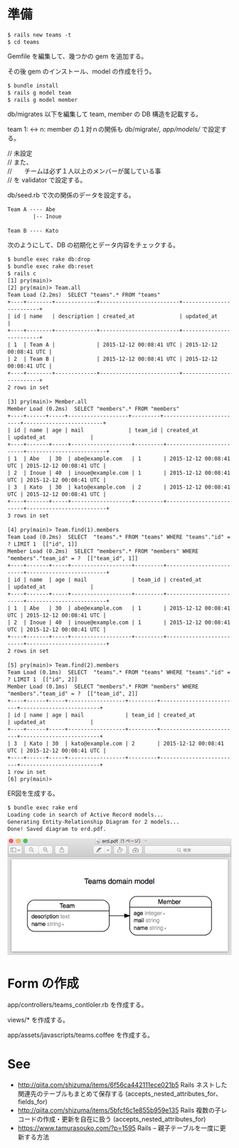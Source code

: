 
準備
=====
    $ rails new teams -t
    $ cd teams
Gemfile を編集して、幾つかの gem を追加する。

その後 gem のインストール、model の作成を行う。

    $ bundle install
    $ rails g model team
    $ rails g model member

db/migrates 以下を編集して team, member の DB 構造を記載する。

team 1: <-> n: member の１対ｎの関係も db/migrate/*, app/models/* で設定する。

// 未設定  
// また、  
//　　チームは必ず１人以上のメンバーが属している事  
// を validator で設定する。  

db/seed.rb で次の関係のデータを設定する。

    Team A ---- Abe
            |-- Inoue

    Team B ---- Kato

次のようにして、DB の初期化とデータ内容をチェックする。

    $ bundle exec rake db:drop
    $ bundle exec rake db:reset
    $ rails c
    [1] pry(main)>
    [2] pry(main)> Team.all
    Team Load (2.2ms)  SELECT "teams".* FROM "teams"
    +----+--------+-------------+-------------------------+-------------------------+
    | id | name   | description | created_at              | updated_at              |
    +----+--------+-------------+-------------------------+-------------------------+
    | 1  | Team A |             | 2015-12-12 00:08:41 UTC | 2015-12-12 00:08:41 UTC |
    | 2  | Team B |             | 2015-12-12 00:08:41 UTC | 2015-12-12 00:08:41 UTC |
    +----+--------+-------------+-------------------------+-------------------------+
    2 rows in set

    [3] pry(main)> Member.all
    Member Load (0.2ms)  SELECT "members".* FROM "members"
    +----+------+-----+-------------------+---------+-------------------------+-------------------------+
    | id | name | age | mail              | team_id | created_at              | updated_at              |
    +----+-------+-----+-------------------+---------+-------------------------+-------------------------+
    | 1  | Abe   | 30  | abe@example.com   | 1       | 2015-12-12 00:08:41 UTC | 2015-12-12 00:08:41 UTC |
    | 2  | Inoue | 40  | inoue@example.com | 1       | 2015-12-12 00:08:41 UTC | 2015-12-12 00:08:41 UTC |
    | 3  | Kato  | 30  | kato@example.com  | 2       | 2015-12-12 00:08:41 UTC | 2015-12-12 00:08:41 UTC |
    +----+-------+-----+-------------------+---------+-------------------------+-------------------------+
    3 rows in set

    [4] pry(main)> Team.find(1).members
    Team Load (0.2ms)  SELECT  "teams".* FROM "teams" WHERE "teams"."id" = ? LIMIT 1  [["id", 1]]
    Member Load (0.2ms)  SELECT "members".* FROM "members" WHERE "members"."team_id" = ?  [["team_id", 1]]
    +----+-------+-----+-------------------+---------+-------------------------+-------------------------+
    | id | name  | age | mail              | team_id | created_at              | updated_at              |
    +----+-------+-----+-------------------+---------+-------------------------+-------------------------+
    | 1  | Abe   | 30  | abe@example.com   | 1       | 2015-12-12 00:08:41 UTC | 2015-12-12 00:08:41 UTC |
    | 2  | Inoue | 40  | inoue@example.com | 1       | 2015-12-12 00:08:41 UTC | 2015-12-12 00:08:41 UTC |
    +----+-------+-----+-------------------+---------+-------------------------+-------------------------+
    2 rows in set

    [5] pry(main)> Team.find(2).members
    Team Load (0.1ms)  SELECT  "teams".* FROM "teams" WHERE "teams"."id" = ? LIMIT 1  [["id", 2]]
    Member Load (0.1ms)  SELECT "members".* FROM "members" WHERE "members"."team_id" = ?  [["team_id", 2]]
    +----+------+-----+------------------+---------+-------------------------+-------------------------+
    | id | name | age | mail             | team_id | created_at              | updated_at              |
    +----+------+-----+------------------+---------+-------------------------+-------------------------+
    | 3  | Kato | 30  | kato@example.com | 2       | 2015-12-12 00:08:41 UTC | 2015-12-12 00:08:41 UTC |
    +----+------+-----+------------------+---------+-------------------------+-------------------------+
    1 row in set
    [6] pry(main)>


ER図を生成する。

    $ bundle exec rake erd
    Loading code in search of Active Record models...
    Generating Entity-Relationship Diagram for 2 models...
    Done! Saved diagram to erd.pdf.

![erd.pdf.png](erd.pdf.png)

Form の作成
===========

app/controllers/teams_contloler.rb を作成する。

views/* を作成する。

app/assets/javascripts/teams.coffee を作成する。


See
===
* http://qiita.com/shizuma/items/6f56ca442111ece021b5
Rails ネストした関連先のテーブルもまとめて保存する (accepts_nested_attributes_for、fields_for)
* http://qiita.com/shizuma/items/5bfcf6c1e855b959e135
Rails 複数の子レコードの作成・更新を自在に扱う (accepts_nested_attributes_for)
* https://www.tamurasouko.com/?p=1595
Rails – 親子テーブルを一度に更新する方法

